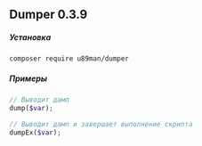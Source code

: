 ## Dumper 0.3.9

##### Установка

```
composer require u89man/dumper
```

##### Примеры

```php
// Выводит дамп 
dump($var);
```

```php
// Выводит дамп и завершает выполнение скрипта
dumpEx($var);
```

